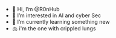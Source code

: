 - 👋 Hi, I’m @R0nHub
- 👀 I’m interested in AI and cyber Sec
- 🌱 I’m currently learning something new
- 🫁 i'm the one with crippled lungs

<!---
R0nHub/R0nHub is a ✨ special ✨ repository because its `README.md` (this file) appears on your GitHub profile.
You can click the Preview link to take a look at your changes.
--->
